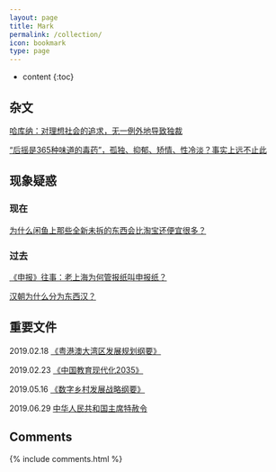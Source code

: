 ```yaml
---
layout: page
title: Mark
permalink: /collection/
icon: bookmark
type: page
---
```


* content
{:toc}

## 杂文

[哈库纳：对理想社会的追求，无一例外地导致独裁](http://www.aisixiang.com/data/44434.html)

[“后摇是365种味道的毒药”，孤独、抑郁、矫情、性冷淡？事实上远不止此](http://baijiahao.baidu.com/s?id=1602226916092316454&wfr=spider&for=pc)



## 现象疑惑

### 现在

[为什么闲鱼上那些全新未拆的东西会比淘宝还便宜很多？](https://baijiahao.baidu.com/s?id=1613630333607996792&wfr=spider&for=pc)

### 过去

[《申报》往事：老上海为何管报纸叫申报纸？](http://history.eastday.com/h/20140430/u1a8061074.html)

[汉朝为什么分为东西汉？](https://know.baidu.com/wenda/question/info?qid=f92fddffbb39de3d16251ad16b784ff006b22e6)



## 重要文件

2019.02.18    [《粤港澳大湾区发展规划纲要》](http://www.gov.cn/zhengce/2019-02/18/content_5366593.htm#allContent)

2019.02.23     [《中国教育现代化2035》](http://www.gov.cn/xinwen/2019-02/23/content_5367987.htm)

2019.05.16     [《数字乡村发展战略纲要》](http://www.gov.cn/zhengce/2019-05/16/content_5392269.htm)

2019.06.29      [中华人民共和国主席特赦令](http://www.npc.gov.cn/npc/c30834/201907/59f43a75e380422db5dcdbc8e806d854.shtml)





## Comments

{% include comments.html %}
